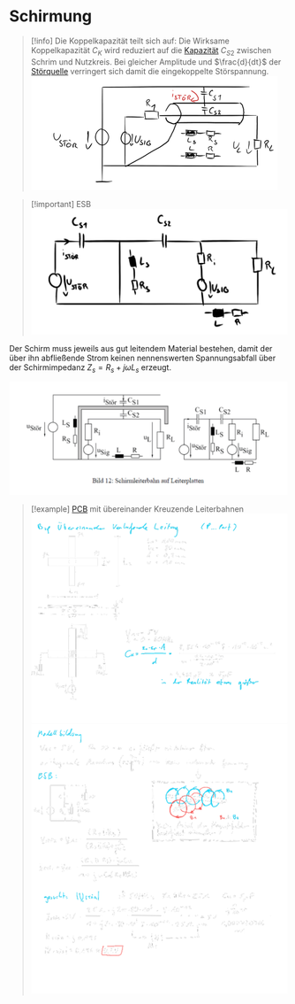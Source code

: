 # Schirmung

>[!info] Die Koppelkapazität teilt sich auf:
>Die Wirksame Koppelkapazität $C_{K}$ wird reduziert auf die [Kapazität](Kapazität.md) $C_{S2}$ zwischen Schrim und Nutzkreis.
>Bei gleicher Amplitude und $\frac{d}{dt}$ der [Störquelle](Störquelle.md) verringert sich damit die eingekoppelte Störspannung.
>![Pasted image 20230316091847](assets/Pasted%20image%2020230316091847.png)

> [!important] ESB
> ![500](assets/Pasted%20image%2020230316091915.png)

Der Schirm muss jeweils aus gut leitendem Material bestehen, damit der über ihn abfließende Strom keinen nennenswerten Spannungsabfall über der Schirmimpedanz $Z_{s} = R_{s}+j\omega L_{s}$ erzeugt.

![700](assets/SchirmLeiterbahn.png)

> [!example] [PCB](PCB-Layout.md) mit übereinander Kreuzende Leiterbahnen
> ![525](assets/kap_kopplung_bsp1.png)
> ![Modellbildung](assets/Modellbildung.png)